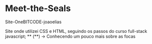 # Meet-the-Seals
Site-OneBITCODE-joaoelias

Site onde utilizei CSS e HTML, seguindo os passos do curso full-stack javascript; ** (\**)
-> Conhecendo um pouco mais sobre as focas
